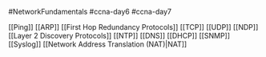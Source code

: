 #NetworkFundamentals #ccna-day6 #ccna-day7 

[[Ping]]
[[ARP]]
[[First Hop Redundancy Protocols]]
[[TCP]]
[[UDP]]
[[NDP]]
[[Layer 2 Discovery Protocols]]
[[NTP]]
[[DNS]]
[[DHCP]]
[[SNMP]]
[[Syslog]]
[[Network Address Translation (NAT)|NAT]]
